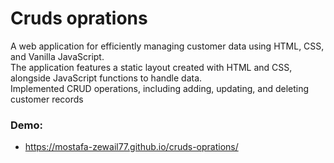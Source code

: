 # Cruds oprations

A web application for efficiently managing customer data using HTML, CSS, and Vanilla JavaScript.<br> The application features a static layout created with HTML and CSS, alongside JavaScript functions to handle data. <br> Implemented CRUD operations, including adding, updating, and deleting customer records

### Demo:
- https://mostafa-zewail77.github.io/cruds-oprations/
